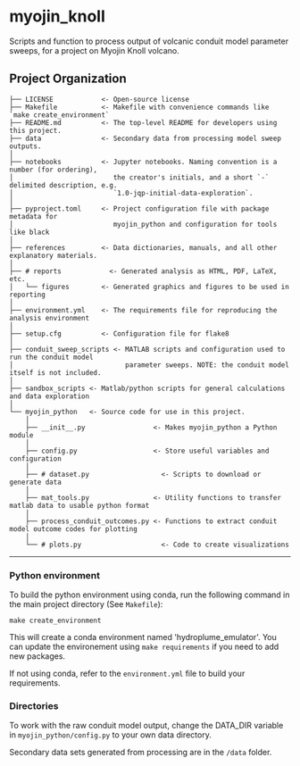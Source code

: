 # myojin_knoll

Scripts and function to process output of volcanic conduit model parameter sweeps, for a project on Myojin Knoll volcano.

## Project Organization

```
├── LICENSE            <- Open-source license
├── Makefile           <- Makefile with convenience commands like `make create_environment`
├── README.md          <- The top-level README for developers using this project.
├── data               <- Secondary data from processing model sweep outputs.            
│
├── notebooks          <- Jupyter notebooks. Naming convention is a number (for ordering),
│                         the creator's initials, and a short `-` delimited description, e.g.
│                         `1.0-jqp-initial-data-exploration`.
│
├── pyproject.toml     <- Project configuration file with package metadata for 
│                         myojin_python and configuration for tools like black
│
├── references         <- Data dictionaries, manuals, and all other explanatory materials.
│
├── # reports            <- Generated analysis as HTML, PDF, LaTeX, etc.
│   └── figures        <- Generated graphics and figures to be used in reporting
│
├── environment.yml    <- The requirements file for reproducing the analysis environment
│
├── setup.cfg          <- Configuration file for flake8
│
├── conduit_sweep_scripts <- MATLAB scripts and configuration used to run the conduit model
│                            parameter sweeps. NOTE: the conduit model itself is not included.
│
├── sandbox_scripts <- Matlab/python scripts for general calculations and data exploration
│
└── myojin_python   <- Source code for use in this project.
    │
    ├── __init__.py                 <- Makes myojin_python a Python module
    │
    ├── config.py                   <- Store useful variables and configuration
    │
    ├── # dataset.py                  <- Scripts to download or generate data
    │
    ├── mat_tools.py                <- Utility functions to transfer matlab data to usable python format
    │
    ├── process_conduit_outcomes.py <- Functions to extract conduit model outcome codes for plotting
    │
    └── # plots.py                    <- Code to create visualizations
```

--------

### Python environment
To build the python environment using conda, run the following command in the main project directory (See `Makefile`):

`make create_environment`

This will create a conda environment named 'hydroplume_emulator'. You can update the environement using
`make requirements` if you need to add new packages.

If not using conda, refer to the `environment.yml` file to build your requirements.

### Directories
To work with the raw conduit model output, change the DATA_DIR variable in `myojin_python/config.py` to your own data directory.

Secondary data sets generated from processing are in the `/data` folder.